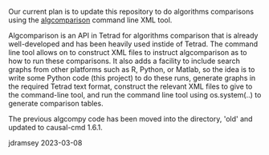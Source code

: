 Our current plan is to update this repository to do algorithms comparisons using the [algcomparison](https://dl.acm.org/doi/abs/10.5555/3455716.3455954) command line XML tool.

Algcomparison is an API in Tetrad for algorithms comparison that is already well-developed and has been heavily used instide of Tetrad. The command line tool allows on to construct XML files to instruct algcomparison as to how to run these comparisons. It also adds a facility to include search graphs from other platforms such as R, Python, or Matlab, so the idea is to write some Python code (this project) to do these runs, generate graphs in the required Tetrad text format, construct the relevant XML files to give to the command-line tool, and run the command line tool using os.system(..) to generate comparison tables.

The previous algcompy code has been moved into the directory, 'old' and updated to causal-cmd 1.6.1.

jdramsey 2023-03-08
